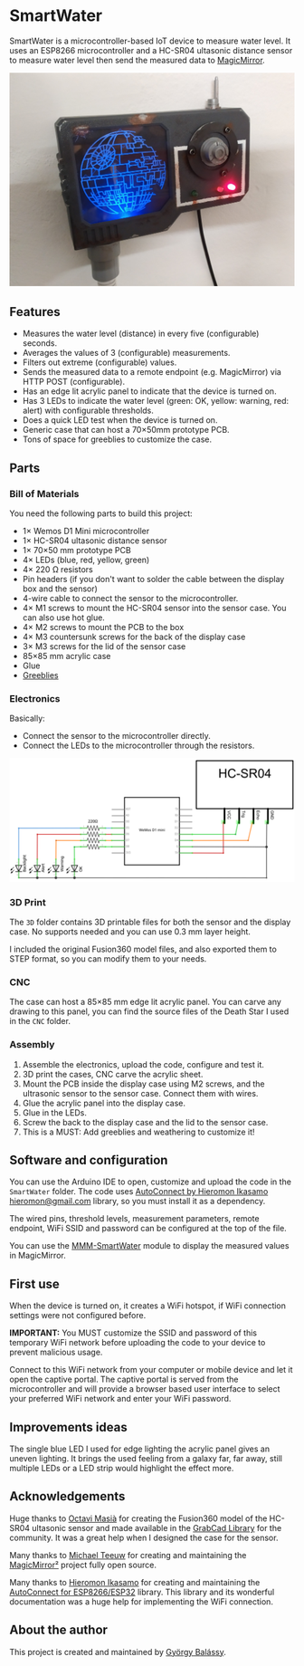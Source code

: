 # SmartWater

SmartWater is a microcontroller-based IoT device to measure water level. It uses an ESP8266 microcontroller and a HC-SR04 ultasonic distance sensor to measure water level then send the measured data to [MagicMirror](https://github.com/MichMich/MagicMirror/).

![Photo](./Photos/far.jpg)

## Features

- Measures the water level (distance) in every five (configurable) seconds.
- Averages the values of 3 (configurable) measurements.
- Filters out extreme (configurable) values.
- Sends the measured data to a remote endpoint (e.g. MagicMirror) via HTTP POST (configurable).
- Has an edge lit acrylic panel to indicate that the device is turned on.
- Has 3 LEDs to indicate the water level (green: OK, yellow: warning, red: alert) with configurable thresholds.
- Does a quick LED test when the device is turned on.
- Generic case that can host a 70×50mm prototype PCB.
- Tons of space for greeblies to customize the case.

## Parts

### Bill of Materials

You need the following parts to build this project:

- 1× Wemos D1 Mini microcontroller
- 1× HC-SR04 ultasonic distance sensor
- 1× 70×50 mm prototype PCB 
- 4× LEDs (blue, red, yellow, green)
- 4× 220 Ω resistors
- Pin headers (if you don't want to solder the cable between the display box and the sensor)
- 4-wire cable to connect the sensor to the microcontroller.
- 4× M1 screws to mount the HC-SR04 sensor into the sensor case. You can also use hot glue.
- 4× M2 screws to mount the PCB to the box
- 4× M3 countersunk screws for the back of the display case
- 3× M3 screws for the lid of the sensor case
- 85×85 mm acrylic case
- Glue
- [Greeblies](https://en.wikipedia.org/wiki/Greeble)

### Electronics

Basically:
- Connect the sensor to the microcontroller directly.
- Connect the LEDs to the microcontroller through the resistors.

![Wiring](./Wiring/schematic.png)

### 3D Print

The `3D` folder contains 3D printable files for both the sensor and the display case. No supports needed and you can use 0.3 mm layer height.

I included the original Fusion360 model files, and also exported them to STEP format, so you can modify them to your needs.

### CNC

The case can host a 85×85 mm edge lit acrylic panel. You can carve any drawing to this panel, you can find the source files of the Death Star I used in the `CNC` folder.

### Assembly

1. Assemble the electronics, upload the code, configure and test it.
2. 3D print the cases, CNC carve the acrylic sheet.
3. Mount the PCB inside the display case using M2 screws, and the ultrasonic sensor to the sensor case. Connect them with wires.
4. Glue the acrylic panel into the display case.
5. Glue in the LEDs.
6. Screw the back to the display case and the lid to the sensor case.
7. This is a MUST: Add greeblies and weathering to customize it!

## Software and configuration

You can use the Arduino IDE to open, customize and upload the code in the `SmartWater` folder. The code uses [AutoConnect by Hieromon Ikasamo <hieromon@gmail.com>](https://hieromon.github.io/AutoConnect/index.html) library, so you must install it as a dependency.

The wired pins, threshold levels, measurement parameters, remote endpoint, WiFi SSID and password can be configured at the top of the file. 

You can use the [MMM-SmartWater](https://github.com/balassy/MMM-SmartWater/blob/main/README.md) module to display the measured values in MagicMirror.

## First use

When the device is turned on, it creates a WiFi hotspot, if WiFi connection settings were not configured before. 

**IMPORTANT:** You MUST customize the SSID and password of this temporary WiFi network before uploading the code to your device to prevent malicious usage.

Connect to this WiFi network from your computer or mobile device and let it open the captive portal. The captive portal is served from the microcontroller and will provide a browser based user interface to select your preferred WiFi network and enter your WiFi password.


## Improvements ideas

The single blue LED I used for edge lighting the acrylic panel gives an uneven lighting. It brings the used feeling from a galaxy far, far away, still multiple LEDs or a LED strip would highlight the effect more.

## Acknowledgements

Huge thanks to [Octavi Masià](https://grabcad.com/octavi.masia-1) for creating the Fusion360 model of the HC-SR04 ultasonic sensor and made available in the [GrabCad Library](https://grabcad.com/library/ultrasonic-sensor-hc-sr04-1) for the community. It was a great help when I designed the case for the sensor.

Many thanks to [Michael Teeuw](https://github.com/MichMich) for creating and maintaining the [MagicMirror²](https://github.com/MichMich/MagicMirror/) project fully open source.

Many thanks to [Hieromon Ikasamo](https://github.com/Hieromon) for creating and maintaining the [AutoConnect for ESP8266/ESP32](https://hieromon.github.io/AutoConnect/index.html) library. This library and its wonderful documentation was a huge help for implementing the WiFi connection.

## About the author

This project is created and maintained by [György Balássy](https://www.linkedin.com/in/balassy).
